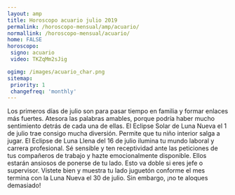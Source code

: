 ```yaml
---
layout: amp
title: Horoscopo acuario julio 2019 
permalink: /horoscopo-mensual/amp/acuario/
normallink: /horoscopo-mensual/acuario/
home: FALSE
horoscopo:
 signo: acuario
 video: TKZqMm2sJig

ogimg: /images/acuario_char.png
sitemap:
 priority: 1
 changefreq: 'monthly'
---
```



Los primeros días de julio son para pasar tiempo en familia y formar enlaces más fuertes. Atesora las palabras amables, porque podría haber mucho sentimiento detrás de cada una de ellas. El Eclipse Solar de Luna Nueva el 1 de julio trae consigo mucha diversión. Permite que tu niño interior salga a jugar. El Eclipse de Luna Llena del 16 de julio ilumina tu mundo laboral y carrera profesional. Sé sensible y ten receptividad ante las peticiones de tus compañeros de trabajo y hazte emocionalmente disponible. Ellos estarán ansiosos de ponerse de tu lado. Esto va doble si eres jefe o supervisor. Vístete bien y muestra tu lado juguetón conforme el mes termina con la Luna Nueva el 30 de julio. Sin embargo, ¡no te aloques demasiado!